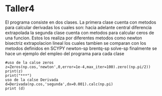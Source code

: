 # Taller4
El programa consiste en dos clases. La primera clase  cuenta con metodos para calcular derivadas los cuales son:
hacia adelante
central
diferencia extrapolada
la segunda clase cuenta con metodos para calcular ceros de una funcion. Estos los 
realiza por diferentes metodos como 
newton 
bisectriz 
extrapolacion lineal 
los cuales tambien se comparan con los metodos definidos en SCYPY 
newton-sp
brentq-sp
solve-sp
finalmente se hace un ejemplo del empleo del programa para cada clase 

~~~
#uso de la calse zeros
z=Zeros(np.cos,'newton',0,error=1e-4,max_iter=100).zero((np.pi/2))
print(z)
print("***")
uso de la calse Derivada
d=Derivada(np.cos,'segunda',dx=0.001).calc(np.pi)
print (d)
~~~
      
